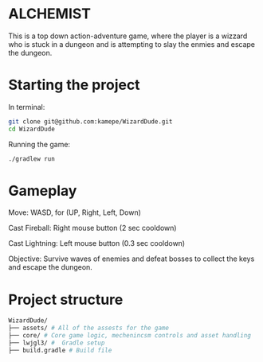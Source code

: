 # ALCHEMIST 
This is a top down action-adventure game, where the player is a wizzard who is stuck in a dungeon and is attempting to slay the enmies and escape the dungeon.

# Starting the project

In terminal:
```bash
git clone git@github.com:kamepe/WizardDude.git
cd WizardDude
```

Running the game:
```bash
./gradlew run
```

# Gameplay

Move: WASD, for (UP, Right, Left, Down)

Cast Fireball: Right mouse button (2 sec cooldown)

Cast Lightning: Left mouse button (0.3 sec cooldown)

Objective: Survive waves of enemies and defeat bosses to collect the keys and escape the dungeon.

# Project structure

```bash
WizardDude/
├── assets/ # All of the assests for the game
├── core/ # Core game logic, mechenincsm controls and asset handling
├── lwjgl3/ #  Gradle setup
├── build.gradle # Build file
```
